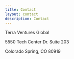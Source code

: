 ```yaml
---
title: Contact
layout: contact
description: Contact
---
```


Terra Ventures Global 

5550 Tech Center Dr. Suite 203 

Colorado Spring, CO 80919